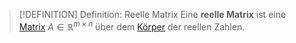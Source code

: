 > [!DEFINITION] Definition: Reelle Matrix
> Eine **reelle Matrix** ist eine [Matrix](Matrix.md) $A\in \mathbb{R}^{m\times n}$ über dem [Körper](../../../Mengenlehre/Körper/Körper.md) der reellen Zahlen.
 